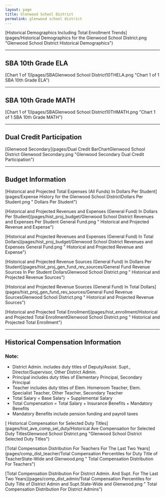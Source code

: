 ```yaml
---
layout: page
title: Glenwood School District
permalink: glenwood school district
---
```



[Historical Demographics Including Total Enrollment Trends](pages/Historical Demographics for the Glenwood School District.png "Glenwood School District Historical Demographics")

___

## SBA 10th Grade ELA

[Chart 1 of 1](pages/SBAGlenwood School District10THELA.png "Chart 1 of 1 SBA 10th Grade ELA")


___

## SBA 10th Grade MATH

[Chart 1 of 1](pages/SBAGlenwood School District10THMATH.png "Chart 1 of 1 SBA 10th Grade MATH")


___

## Dual Credit Participation

[Glenwood Secondary](pages/Dual Credit BarChartGlenwood School District Glenwood Secondary.png "Glenwood Secondary Dual Credit Participation")


___

## Budget Information

[Historical and Projected Total Expenses (All Funds) In Dollars Per Student](pages/Expense History for the Glenwood School DistrictDollars Per Student.png " Dollars Per Student")

[Historical and Projected Revenues and Expenses (General Fund) In Dollars Per Student](pages/hist_proj_budget/Glenwood School District Revenues and Expenses Per Student General Fund.png " Historical and Projected Revenue and Expense")

[Historical and Projected Revenues and Expenses (General Fund) In Total Dollars](pages/hist_proj_budget/Glenwood School District Revenues and Expenses General Fund.png " Historical and Projected Revenue and Expense")

[Historical and Projected Revenue Sources (General Fund) In Dollars Per Student](pages/hist_proj_gen_fund_rev_sources/General Fund Revenue Sources In Per Student DollarsGlenwood School District.png " Historical and Projected Revenue Sources")

[Historical and Projected Revenue Sources (General Fund) In Total Dollars](pages/hist_proj_gen_fund_rev_sources/General Fund Revenue SourcesGlenwood School District.png " Historical and Projected Revenue Sources")

[Historical and Projected Total Enrollment](pages/hist_enrollment/Historical and Projected Total EnrollmentGlenwood School District.png " Historical and Projected Total Enrollment")


___

## Historical Compensation Information
### Note:
- District Admin. includes duty titles of Deputy/Assist. Supt., Director/Supervisor, Other District Admin.
- Principal includes duty titles of Elementary Principal, Secondary Principal
- Teacher includes duty titles of Elem. Homeroom Teacher, Elem. Specialist Teacher, Other Teacher, Secondary Teacher
- Total Salary = Base Salary + Supplemental Salary
- Total Compensation = Total Salary + Insurance Benefits + Mandatory Benefits
- Mandatory Benefits include pension funding and payroll taxes

[ Historical Compensation for Selected Duty Titles](pages/hist_ave_comp_sel_duty/Historical Ave Compensation for Selected Duty TitlesGlenwood School District.png "Glenwood School District Selected Duty Titles")

[Total Compensation Distribution For Teachers For The Last Two Years](pages/comp_dist_teacher/Total Compensation Percentiles for Duty Title of TeacherState-Wide and Glenwood.png " Total Compensation Distribution For Teachers")

[Total Compensation Distribution For District Admin. And Supt. For The Last Two Years](pages/comp_dist_admin/Total Compensation Percentiles for Duty Title of District Admin and Supt.State-Wide and Glenwood.png " Total Compensation Distribution For District Admins")


